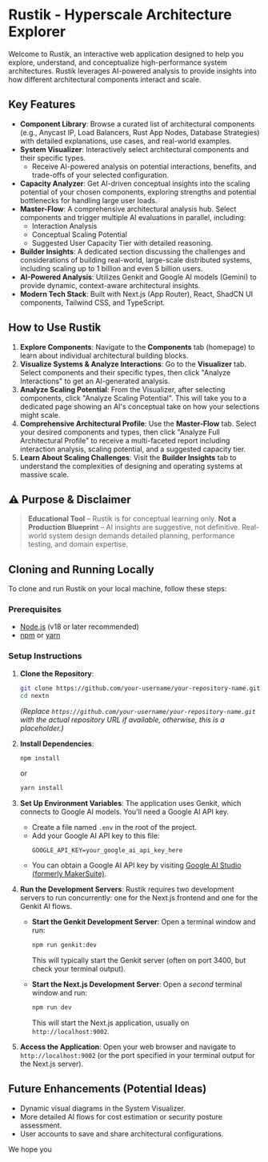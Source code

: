 
# Rustik - Hyperscale Architecture Explorer

Welcome to Rustik, an interactive web application designed to help you explore, understand, and conceptualize high-performance system architectures. Rustik leverages AI-powered analysis to provide insights into how different architectural components interact and scale.

## Key Features

*   **Component Library**: Browse a curated list of architectural components (e.g., Anycast IP, Load Balancers, Rust App Nodes, Database Strategies) with detailed explanations, use cases, and real-world examples.
*   **System Visualizer**: Interactively select architectural components and their specific types.
    *   Receive AI-powered analysis on potential interactions, benefits, and trade-offs of your selected configuration.
*   **Capacity Analyzer**: Get AI-driven conceptual insights into the scaling potential of your chosen components, exploring strengths and potential bottlenecks for handling large user loads.
*   **Master-Flow**: A comprehensive architectural analysis hub. Select components and trigger multiple AI evaluations in parallel, including:
    *   Interaction Analysis
    *   Conceptual Scaling Potential
    *   Suggested User Capacity Tier with detailed reasoning.
*   **Builder Insights**: A dedicated section discussing the challenges and considerations of building real-world, large-scale distributed systems, including scaling up to 1 billion and even 5 billion users.
*   **AI-Powered Analysis**: Utilizes Genkit and Google AI models (Gemini) to provide dynamic, context-aware architectural insights.
*   **Modern Tech Stack**: Built with Next.js (App Router), React, ShadCN UI components, Tailwind CSS, and TypeScript.

## How to Use Rustik

1.  **Explore Components**: Navigate to the **Components** tab (homepage) to learn about individual architectural building blocks.
2.  **Visualize Systems & Analyze Interactions**: Go to the **Visualizer** tab. Select components and their specific types, then click "Analyze Interactions" to get an AI-generated analysis.
3.  **Analyze Scaling Potential**: From the Visualizer, after selecting components, click "Analyze Scaling Potential". This will take you to a dedicated page showing an AI's conceptual take on how your selections might scale.
4.  **Comprehensive Architectural Profile**: Use the **Master-Flow** tab. Select your desired components and types, then click "Analyze Full Architectural Profile" to receive a multi-faceted report including interaction analysis, scaling potential, and a suggested capacity tier.
5.  **Learn About Scaling Challenges**: Visit the **Builder Insights** tab to understand the complexities of designing and operating systems at massive scale.

## ⚠️ Purpose & Disclaimer

> **Educational Tool** – Rustik is for conceptual learning only.
> **Not a Production Blueprint** – AI insights are suggestive, not definitive.
> Real-world system design demands detailed planning, performance testing, and domain expertise.

## Cloning and Running Locally

To clone and run Rustik on your local machine, follow these steps:

### Prerequisites

*   [Node.js](https://nodejs.org/) (v18 or later recommended)
*   [npm](https://www.npmjs.com/) or [yarn](https://yarnpkg.com/)

### Setup Instructions

1.  **Clone the Repository**:
    ```bash
    git clone https://github.com/your-username/your-repository-name.git nextn
    cd nextn
    ```
    *(Replace `https://github.com/your-username/your-repository-name.git` with the actual repository URL if available, otherwise, this is a placeholder.)*

2.  **Install Dependencies**:
    ```bash
    npm install
    ```
    or
    ```bash
    yarn install
    ```

3.  **Set Up Environment Variables**:
    The application uses Genkit, which connects to Google AI models. You'll need a Google AI API key.
    *   Create a file named `.env` in the root of the project.
    *   Add your Google AI API key to this file:
        ```env
        GOOGLE_API_KEY=your_google_ai_api_key_here
        ```
    *   You can obtain a Google AI API key by visiting [Google AI Studio (formerly MakerSuite)](https://aistudio.google.com/).

4.  **Run the Development Servers**:
    Rustik requires two development servers to run concurrently: one for the Next.js frontend and one for the Genkit AI flows.

    *   **Start the Genkit Development Server**:
        Open a terminal window and run:
        ```bash
        npm run genkit:dev
        ```
        This will typically start the Genkit server (often on port 3400, but check your terminal output).

    *   **Start the Next.js Development Server**:
        Open a *second* terminal window and run:
        ```bash
        npm run dev
        ```
        This will start the Next.js application, usually on `http://localhost:9002`.

5.  **Access the Application**:
    Open your web browser and navigate to `http://localhost:9002` (or the port specified in your terminal output for the Next.js server).

## Future Enhancements (Potential Ideas)

*   Dynamic visual diagrams in the System Visualizer.
*   More detailed AI flows for cost estimation or security posture assessment.
*   User accounts to save and share architectural configurations.

We hope you
